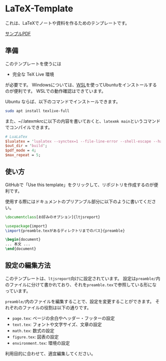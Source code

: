 # LaTeX-Template

これは、LaTeXでノートや資料を作るためのテンプレートです。

[サンプルPDF](example_notebook/build/main.pdf)

## 準備

このテンプレートを使うには

* 完全な TeX Live 環境

が必要です。
Windowsについては、[WSL](https://learn.microsoft.com/ja-jp/windows/wsl/install)を使ってUbuntuをインストールするのが便利です。
WSLでの動作確認はできています。

Ubuntu ならば、以下のコマンドでインストールできます。

```bash
sudo apt install texlive-full
```

また、~/.latexmkrcに以下の内容を書いておくと、`latexmk main`というコマンドでコンパイルできます。

```perl
# LuaLaTex
$lualatex = 'lualatex --synctex=1 --file-line-error --shell-escape --halt-on-error %O %S';
$out_dir = 'build';
$pdf_mode = 4;
$max_repeat = 5;
```

## 使い方

GitHubで「Use this template」をクリックして、リポジトリを作成するのが便利です。

使用する際にはドキュメントのプリアンブル部分に以下のように書いてください。

```tex
\documentclass[お好みのオプション]{ltjsreport}

\usepackage{import}
\import{preamble.texがあるディレクトリまでのパス}{preamble}

\begin{document}
... 本文 ...
\end{document}
```

## 設定の編集方法

このテンプレートは、`ltjsreport`向けに設定されています。
設定は`preamble/`内のファイルに分けて書かれており、それを`preamble.tex`で参照している形になっています。

`preamble/`内のファイルを編集することで、設定を変更することができます。
それぞれのファイルの役割は以下の通りです。

* `page.tex`: ページの余白やヘッダー・フッターの設定
* `text.tex`: フォントや文字サイズ、文章の設定
* `math.tex`: 数式の設定
* `figure.tex`: 図表の設定
* `environment.tex`: 環境の設定

利用目的に合わせて、適宜編集してください。